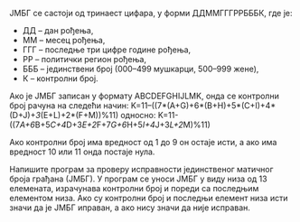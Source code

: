ЈМБГ се састоји од тринаест цифара, у форми ДДММГГГРРБББК, где је:
* ДД – дан рођења,
* ММ – месец рођења,
* ГГГ – последње три цифре године рођења,
* РР – политички регион рођења,
* БББ – јединствени број (000–499 мушкарци, 500–999 жене),
* К – контролни број.

Ако је ЈМБГ записан у формату ABCDEFGHIJLMK, онда се контролни број рачуна на следећи начин:
K=11–((7*(A+G)+6*(B+H)+5*(C+I)+4*(D+J)+*3*(E+L)+2*(F+M))%11)
односно:
K=11-((7*A+6*B+5*C+4*D+3*E+2*F+7*G+6*H+5*I+4*J+3*L+2*M)%11)

Ако контролни број има вредност од 1 до 9 он остаје исти, а ако има вредност 10 или 11 онда постаје нула.

Напишите програм за проверу исправности јединственог матичног броја грађана (ЈМБГ). У програм се уноси ЈМБГ
у виду низа од 13 елемената, израчунава контролни број и пореди са последњим елементом низа. Ако су контролни
број и последњи елемент низа исти значи да је ЈМБГ иправан, а ако нису значи да није исправан.
